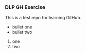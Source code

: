 ### DLP GH Exercise

This is a test repo for learning GitHub.

* bullet one
* bullet two

1. one
2. two
